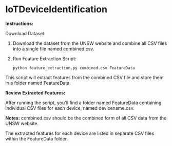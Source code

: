 # IoTDeviceIdentification
**Instructions:** 

Download Dataset:

1. Download the dataset from the UNSW website and combine all CSV files into a single file named combined.csv.

2. Run Feature Extraction Script:
   
       python feature_extraction.py combined.csv FeatureData
      
       


This script will extract features from the combined CSV file and store them in a folder named FeatureData.

**Review Extracted Features:**

After running the script, you'll find a folder named FeatureData containing individual CSV files for each device, named devicename.csv.

**Notes:**
combined.csv should be the combined form of all CSV data from the UNSW website.


The extracted features for each device are listed in separate CSV files within the FeatureData folder.
